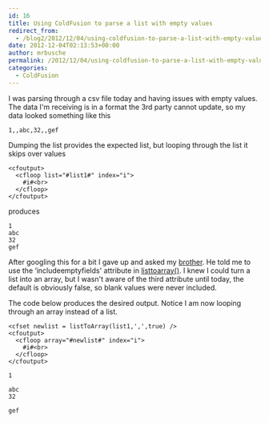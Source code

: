 ```yaml
---
id: 16
title: Using ColdFusion to parse a list with empty values
redirect_from:
  - /blog2/2012/12/04/using-coldfusion-to-parse-a-list-with-empty-values/
date: 2012-12-04T02:13:53+00:00
author: mrbusche
permalink: /2012/12/04/using-coldfusion-to-parse-a-list-with-empty-values/
categories:
  - ColdFusion
---
```


I was parsing through a csv file today and having issues with empty values. The data I'm receiving is in a format the 3rd party cannot update, so my data looked something like this

    1,,abc,32,,gef

Dumping the list provides the expected list, but looping through the list it skips over values

    <cfoutput>
      <cfloop list="#list1#" index="i">
        #i#<br>
      </cfloop>
    </cfoutput>

produces

    1
    abc
    32
    gef

After googling this for a bit I gave up and asked my [brother](https://twitter.com/busches). He told me to use the &#8216;includeemptyfields' attribute in [listtoarray()](https://help.adobe.com/en_US/ColdFusion/9.0/CFMLRef/WSc3ff6d0ea77859461172e0811cbec22c24-7f0f.html). I knew I could turn a list into an array, but I wasn't aware of the third attribute until today, the default is obviously false, so blank values were never included.

The code below produces the desired output. Notice I am now looping through an array instead of a list.

    <cfset newlist = listToArray(list1,',',true) />
    <cfoutput>
      <cfloop array="#newlist#" index="i">
        #i#<br>
      </cfloop>
    </cfoutput>

    1

    abc
    32

    gef
